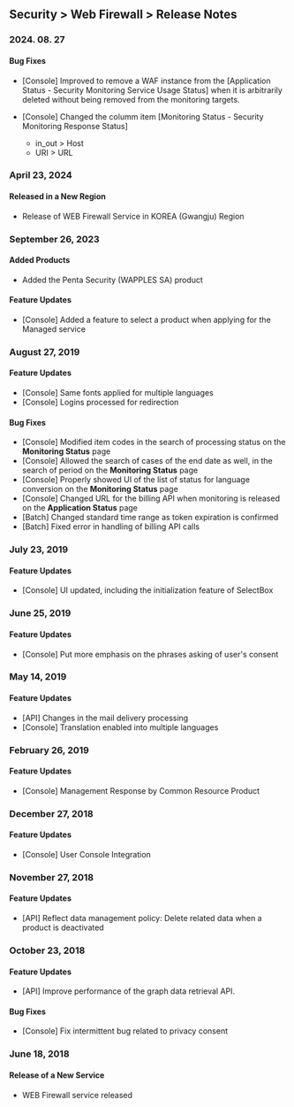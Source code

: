 ## Security > Web Firewall > Release Notes

### 2024. 08. 27
#### Bug Fixes
* [Console] Improved to remove a WAF instance from the [Application Status - Security Monitoring Service Usage Status] when it is arbitrarily deleted without being removed from the monitoring targets.

* [Console] Changed the columm item [Monitoring Status - Security Monitoring Response Status]
	* in_out > Host
	* URI > URL


### April 23, 2024
#### Released in a New Region
* Release of WEB Firewall Service in KOREA (Gwangju) Region


### September 26, 2023
#### Added Products
* Added the Penta Security (WAPPLES SA) product

#### Feature Updates
* [Console] Added a feature to select a product when applying for the Managed service


### August 27, 2019
#### Feature Updates 
* [Console] Same fonts applied for multiple languages 
* [Console] Logins processed for redirection 

#### Bug Fixes 
* [Console] Modified item codes in the search of processing status on the **Monitoring Status** page 
* [Console] Allowed the search of cases of the end date as well, in the search of period on the **Monitoring Status** page 
* [Console] Properly showed UI of the list of status for language conversion on the **Monitoring Status** page
* [Console] Changed URL for the billing API when monitoring is released on the **Application Status** page 
* [Batch] Changed standard time range as token expiration is confirmed
* [Batch] Fixed error in handling of billing API calls


### July 23, 2019
#### Feature Updates 
* [Console] UI updated, including the initialization feature of SelectBox 


### June 25, 2019
#### Feature Updates
* [Console] Put more emphasis on the phrases asking of user's consent 


### May 14, 2019
#### Feature Updates
* [API] Changes in the mail delivery processing 
* [Console] Translation enabled into multiple languages 


### February 26, 2019
#### Feature Updates
* [Console] Management Response by Common Resource Product


### December 27, 2018
#### Feature Updates
* [Console] User Console Integration


### November 27, 2018
#### Feature Updates
* [API] Reflect data management policy: Delete related data when a product is deactivated


### October 23, 2018
#### Feature Updates
* [API] Improve performance of the graph data retrieval API.

#### Bug Fixes
* [Console] Fix intermittent bug related to privacy consent


###  June 18, 2018
#### Release of a New Service
* WEB Firewall service released
